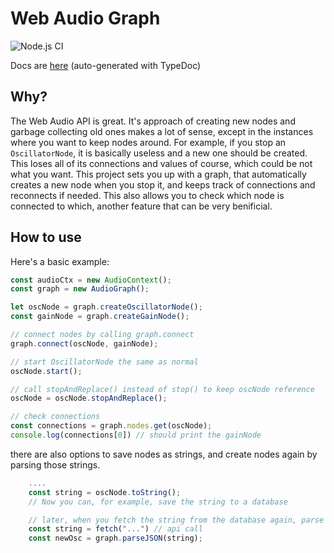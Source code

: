# Web Audio Graph
![Node.js CI](https://github.com/CaesuraCo/web-audio-graph/workflows/Node.js%20CI/badge.svg?branch=master)

Docs are [here](https://caesuraco.github.io/web-audio-graph/) (auto-generated with TypeDoc)

## Why?

The Web Audio API is great. It's approach of creating new nodes and garbage collecting old ones makes a lot of sense, except in the instances where you want to keep nodes around. For example, if you stop an `OscillatorNode`, it is basically useless and a new one should be created. This loses all of its connections and values of course, which could be not what you want. This project sets you up with a graph, that automatically creates a new node when you stop it, and keeps track of connections and reconnects if needed. This also allows you to check which node is connected to which, another feature that can be very benificial.

## How to use

Here's a basic example:

```js
const audioCtx = new AudioContext();
const graph = new AudioGraph();

let oscNode = graph.createOscillatorNode();
const gainNode = graph.createGainNode();

// connect nodes by calling graph.connect
graph.connect(oscNode, gainNode);

// start OscillatorNode the same as normal
oscNode.start();

// call stopAndReplace() instead of stop() to keep oscNode reference
oscNode = oscNode.stopAndReplace();

// check connections
const connections = graph.nodes.get(oscNode);
console.log(connections[0]) // should print the gainNode
```

there are also options to save nodes as strings, and create nodes again by parsing those strings.

```js
    ....
    const string = oscNode.toString();
    // Now you can, for example, save the string to a database

    // later, when you fetch the string from the database again, parse it like this
    const string = fetch("...") // api call
    const newOsc = graph.parseJSON(string);
```
